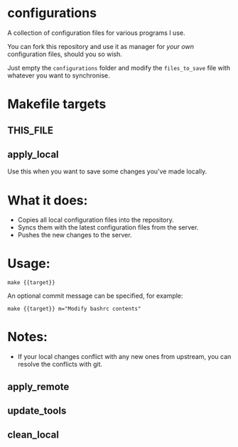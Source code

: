 # configurations

A collection of configuration files for various programs I use.

You can fork this repository and use it as manager for _your own_ configuration files, should you so wish.

Just empty the `configurations` folder and modify the `files_to_save` file with whatever you want to synchronise.

# Makefile targets

## THIS_FILE



## apply_local


Use this when you want to save some changes you've made locally.

# What it does:

* Copies all local configuration files into the repository.
* Syncs them with the latest configuration files from the server.
* Pushes the new changes to the server.

# Usage:

```
make {{target}}
```

An optional commit message can be specified, for example:

```
make {{target}} m="Modify bashrc contents"
```

# Notes:

* If your local changes conflict with any new ones from upstream, you
  can resolve the conflicts with git.


## apply_remote



## update_tools



## clean_local
